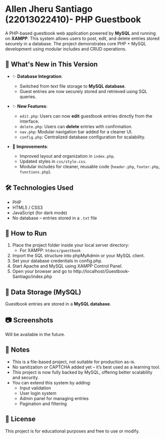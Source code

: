 # Allen Jheru Santiago (22013022410)- PHP Guestbook

A PHP-based guestbook web application powered by **MySQL** and running on **XAMPP**. This system allows users to post, edit, and delete entries stored securely in a database. The project demonstrates core PHP + MySQL development using modular includes and CRUD operations.

## 🚀 What's New in This Version

- ✨ **Database Integration**:
  - Switched from text file storage to **MySQL database**.
  - Guest entries are now securely stored and retrieved using SQL queries.

- ✨ **New Features**:
  - `edit.php`: Users can now **edit** guestbook entries directly from the interface.
  - `delete.php`: Users can **delete** entries with confirmation.
  - `nav.php`: Modular navigation bar added for a cleaner UI.
  - `config.php`: Centralized database configuration for scalability.

- 🔧 **Improvements**:
  - Improved layout and organization in `index.php`.
  - Updated styles in `css/style.css`.
  - Modular includes for cleaner, reusable code (`header.php`, `footer.php`, `functions.php`).

## 🛠 Technologies Used

- PHP
- HTML5 / CSS3
- JavaScript (for dark mode)
- No database – entries stored in a `.txt` file

## 🚀 How to Run

1. Place the project folder inside your local server directory:
   - For XAMPP: `htdocs/guestbook`
2. Import the SQL structure into phpMyAdmin or your MySQL client.
3. Set your database credentials in config.php.
4. Start Apache and MySQL using XAMPP Control Panel.
5. Open your browser and go to http://localhost/Guestbook-Santiago/index.php

## 💾 Data Storage (MySQL)

Guestbook entries are stored in a **MySQL database**. 

## 📷 Screenshots

Will be available in the future.

## 🧠 Notes

- This is a file-based project, not suitable for production as-is.
- No sanitization or CAPTCHA added yet – it’s best used as a learning tool.
- This project is now fully backed by MySQL, offering better scalability and security.
- You can extend this system by adding:
  - Input validation
  - User login system
  - Admin panel for managing entries
  - Pagination and filtering

## 📜 License

This project is for educational purposes and free to use or modify.
